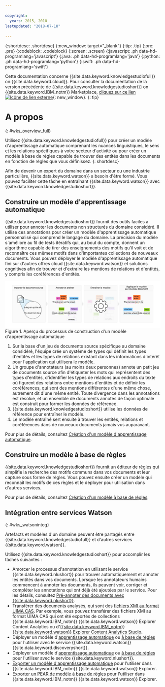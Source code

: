 ```yaml
---

copyright:
  years: 2015, 2018
lastupdated: "2018-07-18"

---
```


{:shortdesc: .shortdesc}
{:new_window: target="_blank"}
{:tip: .tip}
{:pre: .pre}
{:codeblock: .codeblock}
{:screen: .screen}
{:javascript: .ph data-hd-programlang='javascript'}
{:java: .ph data-hd-programlang='java'}
{:python: .ph data-hd-programlang='python'}
{:swift: .ph data-hd-programlang='swift'}

Cette documentation concerne {{site.data.keyword.knowledgestudiofull}} on {{site.data.keyword.cloud}}. Pour consulter la documentation de la version précédente de {{site.data.keyword.knowledgestudioshort}} on {{site.data.keyword.IBM_notm}} Marketplace, [cliquez sur ce lien ![Icône de lien externe](../../icons/launch-glyph.svg "Icône de lien externe")](https://{DomainName}/docs/services/knowledge-studio/index.html){: new_window}.
{: tip}

# A propos
{: #wks_overview_full}

Utilisez {{site.data.keyword.knowledgestudiofull}} pour créer un modèle d'apprentissage automatique comprenant les nuances linguistiques, le sens et les relations spécifiques à votre secteur d'activité ou pour créer un modèle à base de règles capable de trouver des entités dans les documents en fonction de règles que vous définissez.
{: shortdesc}

Afin de devenir un expert du domaine dans un secteur ou une industrie particulière, {{site.data.keyword.watson}} a besoin d'être formé. Vous pouvez faciliter cette tâche en entraînant {{site.data.keyword.watson}} avec {{site.data.keyword.knowledgestudioshort}}.

## Construire un modèle d'apprentissage automatique

{{site.data.keyword.knowledgestudioshort}} fournit des outils faciles à utiliser pour annoter les documents non structurés du domaine considéré. Il utilise ces annotations pour créer un modèle d'apprentissage automatique personnalisé qui comprend le langage du domaine. La précision du modèle s'améliore au fil de tests itératifs qui, au bout du compte, donnent un algorithme capable de tirer des enseignements des motifs qu'il voit et de reconnaître ces mêmes motifs dans d'importantes collections de nouveaux documents. Vous pouvez déployer le modèle d'apprentissage automatique fini sur d'autres offres cloud {{site.data.keyword.watson}} et solutions cognitives afin de trouver et d'extraire les mentions de relations et d'entités, y compris les coréférences d'entités.

![Aperçu du processus de construction d'un modèle d'apprentissage automatique](images/wks-ovw-anno.svg "Montre le processus de construction d'un modèle d'apprentissage automatique trouvant des entités et des relations dans de nouveaux documents.") Figure 1. Aperçu du processus de construction d'un modèle d'apprentissage automatique

1. Sur la base d'un jeu de documents source spécifique au domaine considéré, l'équipe crée un système de types qui définit les types d'entités et les types de relations existant dans les informations d'intérêt pour l'application qui utilisera le modèle.
1. Un groupe d'annotateurs (au moins deux personnes) annote un petit jeu de documents source afin d'étiqueter les mots qui représentent des types d'entités, d'identifier les types de relations aux endroits du texte où figurent des relations entre mentions d'entités et de définir les coréférences, qui sont des mentions différentes d'une même chose, autrement dit d'une même entité. Toute divergence dans les annotations est résolue, et un ensemble de documents annotés de façon optimale est construit pour former les données de référence.
1. {{site.data.keyword.knowledgestudioshort}} utilise les données de référence pour entraîner le modèle.
1. Le modèle entraîné sert ensuite à trouver les entités, relations et coréférences dans de nouveaux documents jamais vus auparavant.

Pour plus de détails, consultez [Création d'un modèle d'apprentissage automatique](/docs/services/watson-knowledge-studio/ml-annotator.html).

## Construire un modèle à base de règles

{{site.data.keyword.knowledgestudioshort}} fournit un éditeur de règles qui simplifie la recherche des motifs communs dans vos documents et leur capture sous forme de règles. Vous pouvez ensuite créer un modèle qui reconnaît les motifs de ces règles et le déployer pour utilisation dans d'autres services.

Pour plus de détails, consultez [Création d'un modèle à base de règles](/docs/services/watson-knowledge-studio/rule-annotator.html).

## Intégration entre services Watson
{: #wks_watsoninteg}

Artefacts et modèles d'un domaine peuvent être partagés entre {{site.data.keyword.knowledgestudiofull}} et d'autres services {{site.data.keyword.watson}}.

Utilisez {{site.data.keyword.knowledgestudioshort}} pour accomplir les tâches suivantes :

- Amorcer le processus d'annotation en utilisant le service {{site.data.keyword.nlushort}} pour trouver automatiquement et annoter les entités dans vos documents. Lorsque les annotateurs humains commencent à annoter les documents, ils peuvent voir, corriger et compléter les annotations qui ont déjà été ajoutées par le service. Pour les détails, consultez [Pré-annoter des documents avec {{site.data.keyword.nlushort}}](/docs/services/watson-knowledge-studio/preannotation.html#wks_preannotnlu).
- Transférer des documents analysés, qui sont des [fichiers XMI au format UIMA CAS](/docs/services/watson-knowledge-studio/preannotation.html#wks_uimaweximport). Par exemple, vous pouvez transférer des fichiers XMI au format UIMA CAS qui ont été exportés de collections {{site.data.keyword.IBM_notm}} {{site.data.keyword.watson}} Explorer Content Analytics ou d'[{{site.data.keyword.IBM_notm}} {{site.data.keyword.watson}} Explorer Content Analytics Studio](/docs/services/watson-knowledge-studio/preannotation.html#wks_uimawexstudio).
- Déployer un modèle d'[apprentissage automatique](/docs/services/watson-knowledge-studio/publish-ml.html#wks_madiscovery) ou [à base de règles](/docs/services/watson-knowledge-studio/rule-annotator-model-use.html#wks_rule_discovery) pour l'utiliser avec le service {{site.data.keyword.watson}} {{site.data.keyword.discoveryshort}}.
- Déployer un modèle d'[apprentissage automatique](/docs/services/watson-knowledge-studio/publish-ml.html#wks_manlu) ou [à base de règles](/docs/services/watson-knowledge-studio/rule-annotator-model-use.html#wks_rule_nlu) pour l'utiliser avec le service {{site.data.keyword.nlushort}}.
- [Exporter un modèle d'apprentissage automatique](/docs/services/watson-knowledge-studio/publish-ml.html#wks_maexport) pour l'utiliser dans {{site.data.keyword.IBM_notm}} {{site.data.keyword.watson}} Explorer.
- [Exporter un PEAR de modèle à base de règles](/docs/services/watson-knowledge-studio/rule-annotator-model-use.html#wks_rule_export) pour l'utiliser dans {{site.data.keyword.IBM_notm}} {{site.data.keyword.watson}} Explorer.
